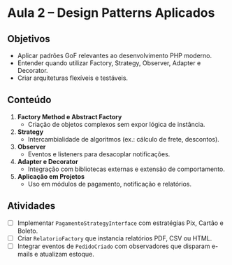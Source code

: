 # Aula 2 – Design Patterns Aplicados

## Objetivos
- Aplicar padrões GoF relevantes ao desenvolvimento PHP moderno.
- Entender quando utilizar Factory, Strategy, Observer, Adapter e Decorator.
- Criar arquiteturas flexíveis e testáveis.

## Conteúdo
1. **Factory Method e Abstract Factory**
   - Criação de objetos complexos sem expor lógica de instância.
2. **Strategy**
   - Intercambialidade de algoritmos (ex.: cálculo de frete, descontos).
3. **Observer**
   - Eventos e listeners para desacoplar notificações.
4. **Adapter e Decorator**
   - Integração com bibliotecas externas e extensão de comportamento.
5. **Aplicação em Projetos**
   - Uso em módulos de pagamento, notificação e relatórios.

## Atividades
- [ ] Implementar `PagamentoStrategyInterface` com estratégias Pix, Cartão e Boleto.
- [ ] Criar `RelatorioFactory` que instancia relatórios PDF, CSV ou HTML.
- [ ] Integrar eventos de `PedidoCriado` com observadores que disparam e-mails e atualizam estoque.

